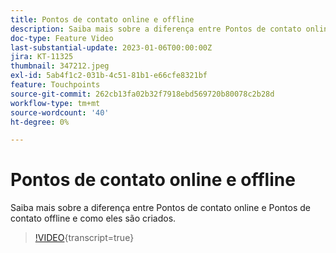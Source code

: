 ```yaml
---
title: Pontos de contato online e offline
description: Saiba mais sobre a diferença entre Pontos de contato online e Pontos de contato offline e como eles são criados.
doc-type: Feature Video
last-substantial-update: 2023-01-06T00:00:00Z
jira: KT-11325
thumbnail: 347212.jpeg
exl-id: 5ab4f1c2-031b-4c51-81b1-e66cfe8321bf
feature: Touchpoints
source-git-commit: 262cb13fa02b32f7918ebd569720b80078c2b28d
workflow-type: tm+mt
source-wordcount: '40'
ht-degree: 0%

---
```


# Pontos de contato online e offline

Saiba mais sobre a diferença entre Pontos de contato online e Pontos de contato offline e como eles são criados.

>[!VIDEO](https://video.tv.adobe.com/v/347212/?learn=on){transcript=true}

